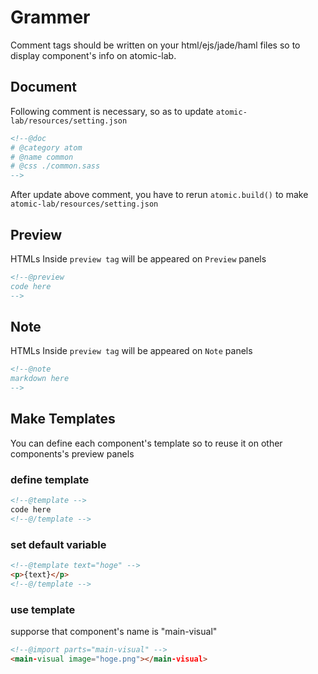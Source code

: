 # Grammer
Comment tags should be written on your html/ejs/jade/haml files so to display component's info on atomic-lab.

## Document
Following comment is necessary, so as to update `atomic-lab/resources/setting.json`

```html
<!--@doc
# @category atom
# @name common
# @css ./common.sass
-->
```
After update above comment, you have to rerun `atomic.build()` to make `atomic-lab/resources/setting.json`

## Preview
HTMLs Inside `preview tag` will be appeared on `Preview` panels

```html
<!--@preview
code here
-->
```

## Note
HTMLs Inside `preview tag` will be appeared on `Note` panels
```html
<!--@note
markdown here
-->
```

## Make Templates
You can define each component's template so to reuse it on other components's preview panels

### define template
```html
<!--@template -->
code here
<!--@/template -->
```

### set default variable
```html
<!--@template text="hoge" -->
<p>{text}</p>
<!--@/template -->
```

### use template
supporse that component's name is "main-visual"
```html
<!--@import parts="main-visual" -->
<main-visual image="hoge.png"></main-visual>
```
